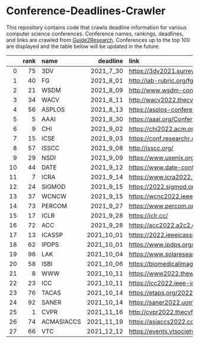 # Conference-Deadlines-Crawler 

 This repository contains code that crawls deadline information for various computer science conferences. Conference names, rankings, deadlines, and links are crawled from [Guide2Research](https://www.guide2research.com/topconf/machine-learning). Conferences up to the top 100 are displayed and the table below will be updated in the future.

|    |   rank | name       |   deadline | link                                           |
|---:|-------:|:-----------|-----------:|:-----------------------------------------------|
|  0 |     75 | 3DV        |  2021_7_30 | https://3dv2021.surrey.ac.uk/                  |
|  1 |     40 | FG         |  2021_8_01 | http://iab-rubric.org/fg2021/                  |
|  2 |     21 | WSDM       |  2021_8_09 | http://www.wsdm-conference.org/2022/           |
|  3 |     34 | WACV       |  2021_8_11 | http://wacv2022.thecvf.com/home                |
|  4 |     56 | ASPLOS     |  2021_8_13 | https://asplos-conference.org/                 |
|  5 |      5 | AAAI       |  2021_8_30 | https://aaai.org/Conferences/AAAI-22/          |
|  6 |      9 | CHI        |  2021_9_02 | https://chi2022.acm.org/                       |
|  7 |     15 | ICSE       |  2021_9_03 | https://conf.researchr.org/home/icse-2022      |
|  8 |     57 | ISSCC      |  2021_9_08 | http://isscc.org/                              |
|  9 |     29 | NSDI       |  2021_9_09 | https://www.usenix.org/conference/nsdi22       |
| 10 |     44 | DATE       |  2021_9_12 | https://www.date-conference.com/               |
| 11 |      7 | ICRA       |  2021_9_14 | https://www.icra2022.org/                      |
| 12 |     24 | SIGMOD     |  2021_9_15 | https://2022.sigmod.org/                       |
| 13 |     37 | WCNCW      |  2021_9_15 | https://wcnc2022.ieee-wcnc.org/                |
| 14 |     73 | PERCOM     |  2021_9_27 | https://www.percom.org/                        |
| 15 |     17 | ICLR       |  2021_9_28 | https://iclr.cc/                               |
| 16 |     72 | ACC        |  2021_9_28 | https://acc2022.a2c2.org/                      |
| 17 |     13 | ICASSP     | 2021_10_01 | https://2022.ieeeicassp.org/                   |
| 18 |     62 | IPDPS      | 2021_10_01 | https://www.ipdps.org/                         |
| 19 |     96 | LAK        | 2021_10_04 | https://www.solaresearch.org/events/lak/lak22/ |
| 20 |     58 | ISBI       | 2021_10_06 | https://biomedicalimaging.org/2022/            |
| 21 |      8 | WWW        | 2021_10_11 | https://www2022.thewebconf.org/                |
| 22 |     23 | ICC        | 2021_10_11 | https://icc2022.ieee-icc.org/                  |
| 23 |     76 | TACAS      | 2021_10_14 | https://etaps.org/2022/tacas                   |
| 24 |     92 | SANER      | 2021_10_14 | https://saner2022.uom.gr/                      |
| 25 |      1 | CVPR       | 2021_11_16 | http://cvpr2022.thecvf.com/                    |
| 26 |     74 | ACMASIACCS | 2021_11_19 | https://asiaccs2022.conferenceservice.jp/      |
| 27 |     66 | VTC        | 2021_12_12 | https://events.vtsociety.org/vtc2022-spring/   |